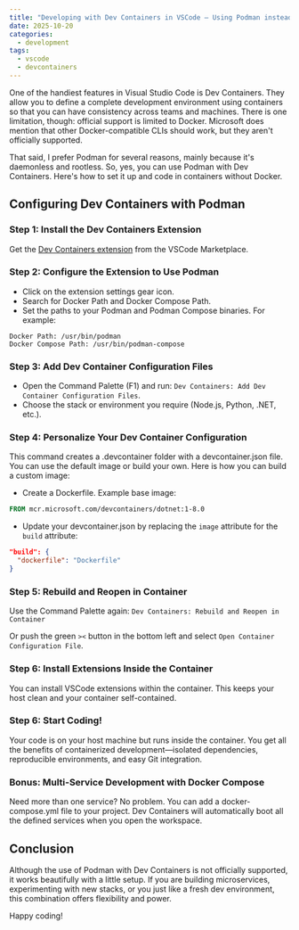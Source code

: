 ```yaml
---
title: "Developing with Dev Containers in VSCode — Using Podman instead of Docker"
date: 2025-10-20
categories:
  - development
tags:
  - vscode
  - devcontainers
---
```


One of the handiest features in Visual Studio Code is Dev Containers. They allow you to define a complete development environment using containers so that you can have consistency across teams and machines. There is one limitation, though: official support is limited to Docker. Microsoft does mention that other Docker-compatible CLIs should work, but they aren't officially supported.

That said, I prefer Podman for several reasons, mainly because it's daemonless and rootless. So, yes, you can use Podman with Dev Containers. Here's how to set it up and code in containers without Docker.

## Configuring Dev Containers with Podman

### Step 1: Install the Dev Containers Extension
Get the [Dev Containers extension](https://marketplace.visualstudio.com/items?itemName=ms-vscode-remote.remote-containers) from the VSCode Marketplace.

### Step 2: Configure the Extension to Use Podman
- Click on the extension settings gear icon.
- Search for Docker Path and Docker Compose Path.
- Set the paths to your Podman and Podman Compose binaries. For example:

```
Docker Path: /usr/bin/podman
Docker Compose Path: /usr/bin/podman-compose
```

### Step 3: Add Dev Container Configuration Files
- Open the Command Palette (F1) and run: `Dev Containers: Add Dev Container Configuration Files`.
- Choose the stack or environment you require (Node.js, Python, .NET, etc.).

### Step 4: Personalize Your Dev Container Configuration
This command creates a .devcontainer folder with a devcontainer.json file. You can use the default image or build your own. Here is how you can build a custom image:
- Create a Dockerfile. Example base image:
```dockerfile
FROM mcr.microsoft.com/devcontainers/dotnet:1-8.0
```
- Update your devcontainer.json by replacing the `image` attribute for the `build` attribute:
```json
"build": {
  "dockerfile": "Dockerfile"
}
```

### Step 5: Rebuild and Reopen in Container

Use the Command Palette again:
`Dev Containers: Rebuild and Reopen in Container`

Or push the green `><` button in the bottom left and select `Open Container Configuration File`.

### Step 6: Install Extensions Inside the Container
You can install VSCode extensions within the container. This keeps your host clean and your container self-contained.

### Step 6: Start Coding!
Your code is on your host machine but runs inside the container. You get all the benefits of containerized development—isolated dependencies, reproducible environments, and easy Git integration.

### Bonus: Multi-Service Development with Docker Compose
Need more than one service? No problem. You can add a docker-compose.yml file to your project. Dev Containers will automatically boot all the defined services when you open the workspace.

## Conclusion
Although the use of Podman with Dev Containers is not officially supported, it works beautifully with a little setup. If you are building microservices, experimenting with new stacks, or you just like a fresh dev environment, this combination offers flexibility and power.

Happy coding!

